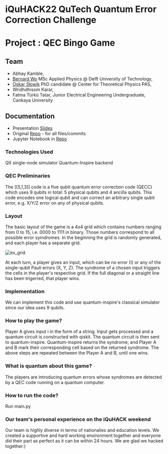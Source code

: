 # iQuHACK22 QuTech Quantum Error Correction Challenge

# Project : QEC Bingo Game

## Team
* Abhay Kamble,
* [Bernard Wo](https://github.com/bernwo) MSc Applied Physics @ Delft University of Technology,
* [Oskar Słowik](https://github.com/Feigenbaum4669) PhD candidate @ Center for Theoretical Physics PAS,
* Wridhdhisom Karar,
* Fatma Türkü Tatar, Junior Electrical Engineering Undergraduate, Cankaya University

## Documentation
* Presentation [Slides](https://docs.google.com/presentation/d/1AlDr8H5LY_8CyQQnUTHNoNZCA1F4KANMGV6-wCRXGGM/edit?usp=sharing)
* Original [Repo](https://github.com/turkutatar/iQuHACK22) - for all files/commits
* Jupyter Notebook in [Repo](https://github.com/turkutatar/iQuHACK22/blob/QEC-Bingo-v2.0/main.ipynb)

### Technologies Used
QX single-node simulator Quantum-Inspire backend

### QEC Preliminaries 
The [[5,1,3]] code is a five qubit quantum error correction code (QECC) which uses 9 qubits in total: 5 physical qubits and 4 ancilla qubits. This code encodes one logical qubit and can correct an arbitrary single qubit error, e.g. X/Y/Z error on any of physical qubits.

### Layout 
The basic layout of the game is a 4x4 grid which contains numbers ranging from 0 to 15, i.e. 0000 to 1111 in binary. Those numbers correspond to all possible error symdromes. In the beginning the grid is randomly generated, and each player has a separate grid.

![ex_grid](https://user-images.githubusercontent.com/73556839/151690729-09667da5-074a-458c-b45c-01ee4809add7.png)

At each turn, a player gives an input, which can be no error (I) or any of the single-qubit Pauli errors (X, Y, Z). The syndrome of a chosen input triggers the cells in the player's respective grid. If the full diagonal or a straight line has been trigerred, that player wins.

### Implementation 
We can implement this code and use quantum-inspire's classical simulator since our idea uses 9 qubits. 

### How to play the game?
Player A gives input i in the form of a string.
Input gets processed and a quantum circuit is constructed with qiskit.
The quantum circuit is then sent to quantum-inspire.
Quantum-inspire returns the syndrome, and Player A and B mark their corresponding cell based on the returned syndrome.
The above steps are repeated between the Player A and B, until one wins.

### What is quantum about this game?
The players are introducing quantum errors whose syndromes are detected by a QEC code running on a quantum computer.

### How to run the code?
Run main.py

### Our team's personal experience on the iQuHACK weekend
Our team is highly diverse in terms of nationalies and education levels. We created a supportive and hard working environment together and everyone did their part as perfect as it can be within 24 hours. We are glad we hacked together:)






